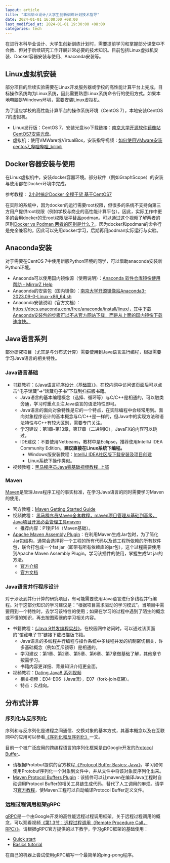 ```yaml
---
layout: article
title: "本科毕业设计/大学生创新训练计划技术指导"
date: 2024-01-01 16:00:00 +08:00
last_modified_at: 2024-01-01 19:30:00 +08:00
categories: tech
---
```


在进行本科毕业设计、大学生创新训练计划时，需要提前学习和掌握部分课堂中不会教、但对于后续研究工作开展非常必要的技术知识。目前包括Linux虚拟机安装、Docker容器安装与使用、Anaconda安装等。

<!--more-->

## Linux虚拟机安装

部分项目的后续实验需要在Linux开发服务器或学校的高性能计算平台上完成，目标操作系统均为Linux系统，因此需要熟悉Linux系统命令行的使用方式。如果本地电脑是Windows环境，需要安装Linux虚拟机。

为了适应学校的高性能计算平台的操作系统环境（CentOS 7），本地安装CentOS 7的虚拟机。

- Linux发行版：CentOS 7。安装光盘iso下载链接：[南京大学开源软件镜像站CentOS7安装光盘](https://mirror.nju.edu.cn/centos/7/isos/x86_64/CentOS-7-x86_64-DVD-2207-02.iso)。
- 虚拟机：使用VMWare或VirtualBox，安装指导视频：[如何使用VMware安装centos7_哔哩哔哩_bilibili](https://www.bilibili.com/video/BV1Kh4y1m767/)

## Docker容器安装与使用

在Linux虚拟机中，安装docker容器环境。部分软件（例如GraphScope）的安装与使用都在Docker环境中完成。

参考教程： [2小时搞定Docker 全程干货 基于CentOS7](https://www.bilibili.com/video/BV1vP4y1m76P/)

在实际的系统中，因为docker的运行需要root权限，但很多的系统不支持向第三方用户提供root权限（例如学校与商业的高性能计算平台）。因此，实际工作中更多的会用docker的无root权限版平替品podman。可以通过这个视频了解两者的区别[Docker vs Podman 两者的区别是什么？](https://www.bilibili.com/video/BV1YU4y1p7jG)。因为docker和podman的命令行是完全兼容的，因此可以先用docker学习，后期再用podman实际运行与实验。

## Anaconda安装

对于需要在CentOS 7中使用新版Python环境的同学，可以借助anaconda安装新Python环境。

- Anaconda可以使用国内镜像源（使用说明）：[Anaconda 软件仓库镜像使用帮助 - MirrorZ Help](https://mirror.nju.edu.cn/mirrorz-help/anaconda/?mirror=NJU)
- Anaconda的安装包（国内镜像）：[南京大学开源镜像站Anaconda3-2023.09-0-Linux-x86_64.sh](https://mirror.nju.edu.cn/anaconda/archive/Anaconda3-2023.09-0-Linux-x86_64.sh)
- Anaconda安装说明（官方文档）：https://docs.anaconda.com/free/anaconda/install/linux/，其中下载Anaconda安装包的步骤可以不从官方网站下载，而是从上面的国内镜像下载速度快。

## Java语言系列

部分研究项目（尤其是与分布式计算）需要使用到Java语言进行编程，根据需要学习Java语言的相关特性。

### Java语言基础

- 书籍教程：[《Java语言程序设计（基础篇）》](https://find.nuaa.edu.cn/#/searchList/bookDetails/209357)，在校内网中访问该页面后可以点击“电子馆藏”->“馆藏电子书”下载到扫描版书籍。
    - Java语言的基本编程概念（选择、循环等）与C/C++是相通的，可以触类旁通，学习时重点关注Java语言的语法特性即可。
    - Java语言的面向对象特性是它的一个特点，在实际编程中会经常用到。面向对象程序设计的基本概念与C/C++是一样的，但Java中的实现方法和语法特性与C++有较大区别，需要专门关注。
    - 学习建议：第1章-第13章，第17章（二进制IO）。JavaFX的内容可以跳过。
    - IDE建议：不要使用Netbeans，教材中是Eclipse，推荐使用IntelliJ IDEA Community Edition。**建议直接在Linux系统下编程。**
        - Windows版安装教程：[IntelliJ IDEA社区版下载安装及项目创建](https://www.bilibili.com/video/BV1Qr4y1F7rH)
        - Linux系统下操作类似。
- 视频教程：[黑马程序员Java零基础视频教程_上部](https://www.bilibili.com/video/BV17F411T7Ao)


### Maven

[Maven](https://maven.apache.org)是管理Java程序工程的事实标准，在学习Java语言的同时需要学习Maven的使用。

- 官方教程：[Maven Getting Started Guide](https://maven.apache.org/guides/getting-started/index.html)
- 视频教程： [黑马程序员Maven全套教程，maven项目管理从基础到高级，Java项目开发必会管理工具maven](https://www.bilibili.com/video/BV1Ah411S7ZE)
  - 推荐内容：P1到P14（Maven基础）。
- [Apache Maven Assembly Plugin](https://maven.apache.org/plugins/maven-assembly-plugin/)：在利用Maven生成Jar包时，为了简化Jar包结构，通常会选择将一个工程的所有代码以及该工程所依赖的所有软件包，联合打包成一个fat jar（即带有所有依赖库的jar包），这个过程需要使用到Apache Maven Assembly Plugin。学习该插件的使用，掌握生成fat jar的方法。
    - [官方介绍](https://maven.apache.org/plugins/maven-assembly-plugin/index.html)
    - [官方文档](https://maven.apache.org/plugins/maven-assembly-plugin/usage.html)

### Java语言并行程序设计

对于涉及到并行计算的研究项目，有可能需要使用Java语言进行多线程并行编程。对于这部分知识的学习建议是：“根据项目需求驱动的学习模式”。当项目中需要用到一个特性时，去学习该特性的使用；如果在学习的过程中遇到了陌生的概念或不懂的知识，再去按图索骥的学习相关内容。

- 书籍教程：[《Java 9并发编程实战》](https://find.nuaa.edu.cn/#/searchList/bookDetails/239156)。在校园网中访问时，可以通过该页面的“馆藏电子书”链接下载扫描版书籍。
    - Java语言的多线程并行编程与操作系统中多线程并发的机制密切相关，许多基础概念（例如互斥锁等）是相通的。
    - 学习建议：第1章、第2章、第5章、第6章、第7章做基础了解，其他章节按需学习。
    - 书籍内容更详细、背景知识介绍更全面。
- 视频教程：[Dating Java8 系列视频](https://www.cnblogs.com/lingyejun/p/12130179.html)
    - 相关视频：E04-E06（Java流），E07（fork-join框架）。
    - 特点：实战向。


## 分布式计算

### 序列化与反序列化

序列和与反序列化是进程之间通信、交换对象的基本方式，其基本概念以及在互联网中的应用可以参看[《序列化和反序列化》](https://tech.meituan.com/2015/02/26/serialization-vs-deserialization.html)一文。

目前一个被广泛应用的跨编程语言的序列化框架是由Google开发的[Protocol Buffer](https://protobuf.dev/)。

- 请根据Protobuf提供的官方教程[《Protocol Buffer Basics: Java》](https://protobuf.dev/getting-started/javatutorial/)，学习如何使用Protobuf序列化一个对象到文件中，并从文件中将该对象反序列化出来。
- [Maven Protocol Buffers Plugin](https://www.xolstice.org/protobuf-maven-plugin/)：该插件可以让maven在编译Java工程时自动调用Protocol Buffer的相关工具链生成代码，替代了人工调用的麻烦。请学习[官方教程](https://www.xolstice.org/protobuf-maven-plugin/index.html)，使Maven工程可以自动编译Protocol Buffer定义文件。

### 远程过程调用框架gRPC

[gRPC](https://grpc.io/)是一个由Google开发的高性能远程过程调用框架。关于远程过程调用的概念，可以观看视频[《第1.3节：远程过程调用（Remote Procedure Call，RPC）》](https://www.bilibili.com/video/BV1LL411y7Xx)。请根据gRPC官方提供的以下教学，学习gRPC框架的基础使用：

- [Quick start](https://grpc.io/docs/languages/java/quickstart/)
- [Basics tutorial](https://grpc.io/docs/languages/java/basics/)

在自己的机器上尝试使用gRPC编写一个最简单的ping-pong程序。
